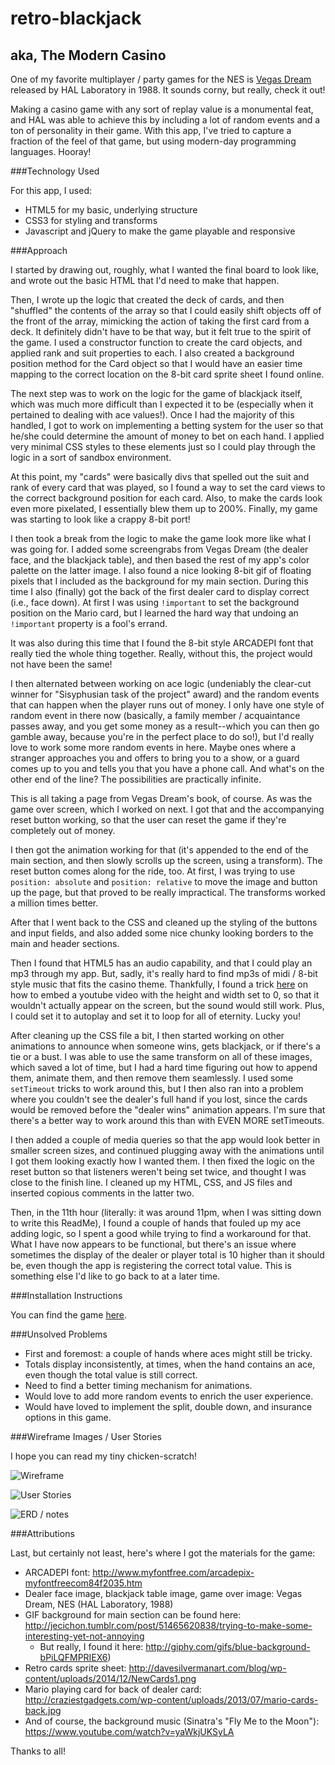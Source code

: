 # retro-blackjack
## aka, The Modern Casino

One of my favorite multiplayer / party games for the NES is [Vegas Dream](https://en.wikipedia.org/wiki/Vegas_Dream) released by HAL Laboratory in 1988. It sounds corny, but really, check it out!

Making a casino game with any sort of replay value is a monumental feat, and HAL was able to achieve this by including a lot of random events and a ton of personality in their game. With this app, I've tried to capture a fraction of the feel of that game, but using modern-day programming languages. Hooray!

###Technology Used

For this app, I used:
* HTML5 for my basic, underlying structure
* CSS3 for styling and transforms
* Javascript and jQuery to make the game playable and responsive

###Approach

I started by drawing out, roughly, what I wanted the final board to look like, and wrote out the basic HTML that I'd need to make that happen.

Then, I wrote up the logic that created the deck of cards, and then "shuffled" the contents of the array so that I could easily shift objects off of the front of the array, mimicking the action of taking the first card from a deck. It definitely didn't have to be that way, but it felt true to the spirit of the game. I used a constructor function to create the card objects, and applied rank and suit properties to each. I also created a background position method for the Card object so that I would have an easier time mapping to the correct location on the 8-bit card sprite sheet I found online.

The next step was to work on the logic for the game of blackjack itself, which was much more difficult than I expected it to be (especially when it pertained to dealing with ace values!). Once I had the majority of this handled, I got to work on implementing a betting system for the user so that he/she could determine the amount of money to bet on each hand. I applied very minimal CSS styles to these elements just so I could play through the logic in a sort of sandbox environment.

At this point, my "cards" were basically divs that spelled out the suit and rank of every card that was played, so I found a way to set the card views to the correct background position for each card. Also, to make the cards look even more pixelated, I essentially blew them up to 200%. Finally, my game was starting to look like a crappy 8-bit port!

I then took a break from the logic to make the game look more like what I was going for. I added some screengrabs from Vegas Dream (the dealer face, and the blackjack table), and then based the rest of my app's color palette on the latter image. I also found a nice looking 8-bit gif of floating pixels that I included as the background for my main section. During this time I also (finally) got the back of the first dealer card to display correct (i.e., face down). At first I was using `!important` to set the background position on the Mario card, but I learned the hard way that undoing an `!important` property is a fool's errand.

It was also during this time that I found the 8-bit style ARCADEPI font that really tied the whole thing together. Really, without this, the project would not have been the same!

I then alternated between working on ace logic (undeniably the clear-cut winner for "Sisyphusian task of the project" award) and the random events that can happen when the player runs out of money. I only have one style of random event in there now (basically, a family member / acquaintance passes away, and you get some money as a result--which you can then go gamble away, because you're in the perfect place to do so!), but I'd really love to work some more random events in here. Maybe ones where a stranger approaches you and offers to bring you to a show, or a guard comes up to you and tells you that you have a phone call. And what's on the other end of the line? The possibilities are practically infinite.

This is all taking a page from Vegas Dream's book, of course. As was the game over screen, which I worked on next. I got that and the accompanying reset button working, so that the user can reset the game if they're completely out of money.

I then got the animation working for that (it's appended to the end of the main section, and then slowly scrolls up the screen, using a transform). The reset button comes along for the ride, too. At first, I was trying to use `position: absolute` and `position: relative` to move the image and button up the page, but that proved to be really impractical. The transforms worked a million times better.

After that I went back to the CSS and cleaned up the styling of the buttons and input fields, and also added some nice chunky looking borders to the main and header sections.

Then I found that HTML5 has an audio capability, and that I could play an mp3 through my app. But, sadly, it's really hard to find mp3s of midi / 8-bit style music that fits the casino theme. Thankfully, I found a trick [here](https://developers.google.com/youtube/player_parameters?hl=en) on how to embed a youtube video with the height and width set to 0, so that it wouldn't actually appear on the screen, but the sound would still work. Plus, I could set it to autoplay and set it to loop for all of eternity. Lucky you!

After cleaning up the CSS file a bit, I then started working on other animations to announce when someone wins, gets blackjack, or if there's a tie or a bust. I was able to use the same transform on all of these images, which saved a lot of time, but I had a hard time figuring out how to append them, animate them, and then remove them seamlessly. I used some `setTimeout` tricks to work around this, but I then also ran into a problem where you couldn't see the dealer's full hand if you lost, since the cards would be removed before the "dealer wins" animation appears. I'm sure that there's a better way to work around this than with EVEN MORE setTimeouts.

I then added a couple of media queries so that the app would look better in smaller screen sizes, and continued plugging away with the animations until I got them looking exactly how I wanted them. I then fixed the logic on the reset button so that listeners weren't being set twice, and thought I was close to the finish line. I cleaned up my HTML, CSS, and JS files and inserted copious comments in the latter two.

Then, in the 11th hour (literally: it was around 11pm, when I was sitting down to write this ReadMe), I found a couple of hands that fouled up my ace adding logic, so I spent a good while trying to find a workaround for that. What I have now appears to be functional, but there's an issue where sometimes the display of the dealer or player total is 10 higher than it should be, even though the app is registering the correct total value. This is something else I'd like to go back to at a later time.

###Installation Instructions

You can find the game [here](http://kwwalter.github.io/).

###Unsolved Problems
* First and foremost: a couple of hands where aces might still be tricky.
* Totals display inconsistently, at times, when the hand contains an ace, even though the total value is still correct.
* Need to find a better timing mechanism for animations.
* Would love to add more random events to enrich the user experience.
* Would have loved to implement the split, double down, and insurance options in this game.

###Wireframe Images / User Stories

I hope you can read my tiny chicken-scratch!

![Wireframe](https://github.com/kwwalter/retro-blackjack/blob/master/wireframes/IMAG2388.jpg)

![User Stories](https://github.com/kwwalter/retro-blackjack/blob/master/wireframes/IMAG2389.jpg)

![ERD / notes](https://github.com/kwwalter/retro-blackjack/blob/master/wireframes/IMAG2390.jpg)

###Attributions

Last, but certainly not least, here's where I got the materials for the game:

* ARCADEPI font: http://www.myfontfree.com/arcadepix-myfontfreecom84f2035.htm
* Dealer face image, blackjack table image, game over image: Vegas Dream, NES (HAL Laboratory, 1988)
* GIF background for main section can be found here: http://jecichon.tumblr.com/post/51465620838/trying-to-make-some-interesting-yet-not-annoying
    * But really, I found it here: http://giphy.com/gifs/blue-background-bPiLQFMPRIEX6)
* Retro cards sprite sheet: http://davesilvermanart.com/blog/wp-content/uploads/2014/12/NewCards1.png
* Mario playing card for back of dealer card: http://craziestgadgets.com/wp-content/uploads/2013/07/mario-cards-back.jpg
* And of course, the background music (Sinatra's "Fly Me to the Moon"): https://www.youtube.com/watch?v=yaWkjUKSyLA

Thanks to all!
